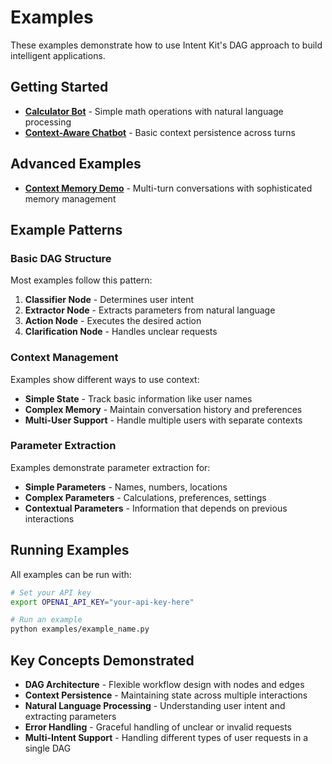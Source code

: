 # Examples

These examples demonstrate how to use Intent Kit's DAG approach to build intelligent applications.

## Getting Started

- **[Calculator Bot](calculator-bot.md)** - Simple math operations with natural language processing
- **[Context-Aware Chatbot](context-aware-chatbot.md)** - Basic context persistence across turns

## Advanced Examples

- **[Context Memory Demo](context-memory-demo.md)** - Multi-turn conversations with sophisticated memory management

## Example Patterns

### Basic DAG Structure

Most examples follow this pattern:

1. **Classifier Node** - Determines user intent
2. **Extractor Node** - Extracts parameters from natural language
3. **Action Node** - Executes the desired action
4. **Clarification Node** - Handles unclear requests

### Context Management

Examples show different ways to use context:

- **Simple State** - Track basic information like user names
- **Complex Memory** - Maintain conversation history and preferences
- **Multi-User Support** - Handle multiple users with separate contexts

### Parameter Extraction

Examples demonstrate parameter extraction for:

- **Simple Parameters** - Names, numbers, locations
- **Complex Parameters** - Calculations, preferences, settings
- **Contextual Parameters** - Information that depends on previous interactions

## Running Examples

All examples can be run with:

```bash
# Set your API key
export OPENAI_API_KEY="your-api-key-here"

# Run an example
python examples/example_name.py
```

## Key Concepts Demonstrated

- **DAG Architecture** - Flexible workflow design with nodes and edges
- **Context Persistence** - Maintaining state across multiple interactions
- **Natural Language Processing** - Understanding user intent and extracting parameters
- **Error Handling** - Graceful handling of unclear or invalid requests
- **Multi-Intent Support** - Handling different types of user requests in a single DAG
